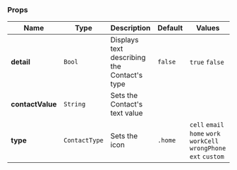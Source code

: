 ### Props
| Name | Type | Description | Default | Values |
| --- | ----------- | --------- | --------- | --------- |
| **detail** | `Bool` | Displays text describing the Contact's type | `false` | `true` `false` |
| **contactValue** | `String` | Sets the Contact's text value |  |  |
| **type** | `ContactType` | Sets the icon | `.home` | `cell` `email` `home` `work` `workCell` `wrongPhone` `ext` `custom` |